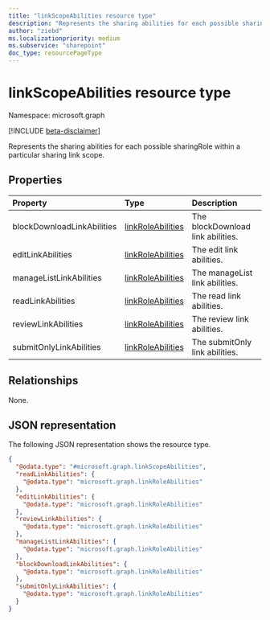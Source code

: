 ```yaml
---
title: "linkScopeAbilities resource type"
description: "Represents the sharing abilities for each possible sharingRole within a particular sharing link scope."
author: "ziebd"
ms.localizationpriority: medium
ms.subservice: "sharepoint"
doc_type: resourcePageType
---
```


# linkScopeAbilities resource type

Namespace: microsoft.graph

[!INCLUDE [beta-disclaimer](../../includes/beta-disclaimer.md)]

Represents the sharing abilities for each possible sharingRole within a particular sharing link scope.

## Properties

|Property|Type|Description|
|:---|:---|:---|
|blockDownloadLinkAbilities|[linkRoleAbilities](../resources/linkroleabilities.md)|The blockDownload link abilities.|
|editLinkAbilities|[linkRoleAbilities](../resources/linkroleabilities.md)|The edit link abilities.|
|manageListLinkAbilities|[linkRoleAbilities](../resources/linkroleabilities.md)|The manageList link abilities.|
|readLinkAbilities|[linkRoleAbilities](../resources/linkroleabilities.md)|The read link abilities.|
|reviewLinkAbilities|[linkRoleAbilities](../resources/linkroleabilities.md)|The review link abilities.|
|submitOnlyLinkAbilities|[linkRoleAbilities](../resources/linkroleabilities.md)|The submitOnly link abilities.|

## Relationships

None.

## JSON representation

The following JSON representation shows the resource type.
<!-- {
  "blockType": "resource",
  "@odata.type": "microsoft.graph.linkScopeAbilities"
}
-->
``` json
{
  "@odata.type": "#microsoft.graph.linkScopeAbilities",
  "readLinkAbilities": {
    "@odata.type": "microsoft.graph.linkRoleAbilities"
  },
  "editLinkAbilities": {
    "@odata.type": "microsoft.graph.linkRoleAbilities"
  },
  "reviewLinkAbilities": {
    "@odata.type": "microsoft.graph.linkRoleAbilities"
  },
  "manageListLinkAbilities": {
    "@odata.type": "microsoft.graph.linkRoleAbilities"
  },
  "blockDownloadLinkAbilities": {
    "@odata.type": "microsoft.graph.linkRoleAbilities"
  },
  "submitOnlyLinkAbilities": {
    "@odata.type": "microsoft.graph.linkRoleAbilities"
  }
}
```
